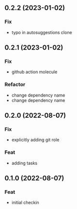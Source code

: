## 0.2.2 (2023-01-02)

### Fix

- typo in autosuggestions clone

## 0.2.1 (2023-01-02)

### Fix

- github action molecule

### Refactor

- change dependency name
- change dependency name

## 0.2.0 (2022-08-07)

### Fix

- explicitly adding git role

### Feat

- adding tasks

## 0.1.0 (2022-08-07)

### Feat

- initial checkin
